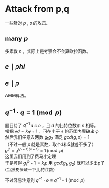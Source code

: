 # Attack from p,q   
一些针对 $p$ , $q$ 的攻击。   

## many $p$   
多素数 $n$ ，实际上是考察会不会算欧拉函数。   

## $e\mid phi$   




## $e\mid p$    
AMM算法。   




## ${q}^{-1}\cdot q\equiv 1\pmod{p}$     
题目给了 ${q}^{-1}$ $d$ $c$ $e$ ，且 $d$ 的比特位数和 $n$ 相等。   
根据 $ed=k\varphi +1$ ，可在小于 $e$ 的范围内爆破出 $\varphi$     
然后我们任意去两数 $g_1 g_2$ 满足 $gcd(g,p)=1$    
（不过一般 $p$ 就是素数，取个3和5就差不多了）   
${g}^{\varphi}\equiv {g}^{(p-1)(q-1)}\equiv 1\pmod{p}$    
这里我们用到了费马小定理   
于是可得 ${g_i}^{\varphi}-1=k_ip$  用 $gcd(g_1,g_2)$  就可以求出p了    
(当然要保证一下比特位数)

不过容易注意到 ${q}^{-1}\cdot \varphi\equiv {q}^{-1} -1\pmod{p}$     







